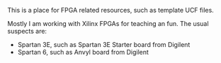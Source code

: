 This is a place for FPGA related resources, such as template UCF files.

Mostly I am working with Xilinx FPGAs for teaching an fun.
The usual suspects are:
* Spartan 3E, such as Spartan 3E Starter board from Digilent
* Spartan 6, such as Anvyl board from Digilent
